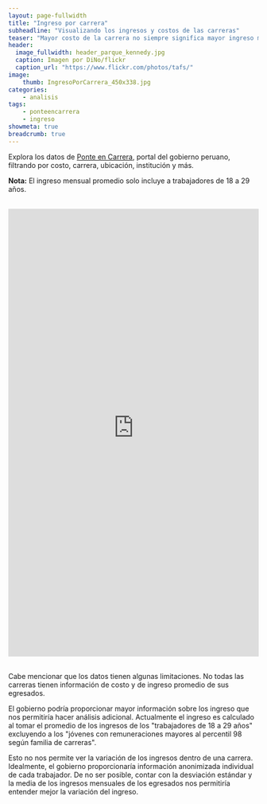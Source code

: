 ```yaml
---
layout: page-fullwidth
title: "Ingreso por carrera"
subheadline: "Visualizando los ingresos y costos de las carreras"
teaser: "Mayor costo de la carrera no siempre significa mayor ingreso mensual de los egresados"
header:
  image_fullwidth: header_parque_kennedy.jpg
  caption: Imagen por DiNo/flickr
  caption_url: "https://www.flickr.com/photos/tafs/"
image:
    thumb: IngresoPorCarrera_450x338.jpg
categories:
    - analisis
tags:
    - ponteencarrera
    - ingreso
showmeta: true
breadcrumb: true
--- 
```


 Explora los datos de [Ponte en Carrera](http://ponteencarrera.pe), portal del gobierno peruano, filtrando por costo, carrera, ubicación, institución y más. 
 
 **Nota:** El ingreso mensual promedio solo incluye a trabajadores de 18 a 29 años. 

<br>

<iframe src="http://ec2-54-202-218-166.us-west-2.compute.amazonaws.com:3838/SalaryByProgram/"  style="width: 100%" frameBorder="0" height="900" scrolling="yes" seamless="seamless" 
class="myIframe">
</iframe>

<script type="text/javascript" language="javascript"> 
$('.myIframe').css('height', $(window).height()+'px');
</script>

<br>
<br>

Cabe mencionar que los datos tienen algunas limitaciones. No todas las carreras tienen información de costo y de ingreso promedio de sus egresados. 

El gobierno podría proporcionar mayor información sobre los ingreso que nos permitiría hacer análisis adicional. 
Actualmente el ingreso es calculado al tomar el promedio de los ingresos de los "trabajadores de 18 a 29 años" excluyendo a los "jóvenes con remuneraciones mayores al percentil 98 según familia de carreras". 

Esto no nos permite ver la variación de los ingresos dentro de una carrera. Idealmente, el gobierno proporcionaría información anonimizada individual de cada trabajador. De no ser posible, contar con la desviación estándar y la media de los ingresos mensuales de los egresados nos permitiría entender mejor la variación del ingreso.
